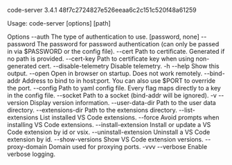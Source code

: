 code-server 3.4.1 48f7c2724827e526eeaa6c2c151c520f48a61259

Usage: code-server [options] [path]

Options
      --auth                The type of authentication to use. [password, none]
      --password            The password for password authentication (can only be passed in via $PASSWORD or the config file).
      --cert                Path to certificate. Generated if no path is provided.
      --cert-key            Path to certificate key when using non-generated cert.
      --disable-telemetry   Disable telemetry.
   -h --help                Show this output.
      --open                Open in browser on startup. Does not work remotely.
      --bind-addr           Address to bind to in host:port. You can also use $PORT to override the port.
      --config              Path to yaml config file. Every flag maps directly to a key in the config file.
      --socket              Path to a socket (bind-addr will be ignored).
   -v --version             Display version information.
      --user-data-dir       Path to the user data directory.
      --extensions-dir      Path to the extensions directory.
      --list-extensions     List installed VS Code extensions.
      --force               Avoid prompts when installing VS Code extensions.
      --install-extension   Install or update a VS Code extension by id or vsix.
      --uninstall-extension Uninstall a VS Code extension by id.
      --show-versions       Show VS Code extension versions.
      --proxy-domain        Domain used for proxying ports.
 -vvv --verbose             Enable verbose logging.

